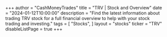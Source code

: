 +++
author = "CashMoneyTrades"
title = "TRV | Stock and Overview"
date = "2024-01-12T10:00:00"
description = "Find the latest information about trading TRV stock for a full financial overview to help with your stock trading and investing."
tags = [
   "Stocks",
]
layout = "stocks"
ticker = "TRV"
disableListPage = true
+++
